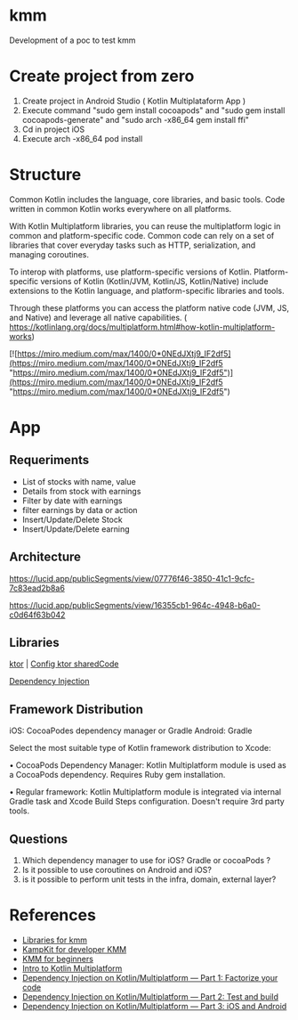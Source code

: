 # kmm
Development of a poc to test kmm

# Create project from zero

1) Create project in Android Studio ( Kotlin Multiplataform App ) 
2) Execute command  "sudo gem install cocoapods"  and "sudo gem install cocoapods-generate" and "sudo arch -x86_64 gem install ffi"
3) Cd in project iOS
4) Execute  arch -x86_64 pod install

# Structure

Common Kotlin includes the language, core libraries, and basic tools. Code written in common Kotlin works everywhere on all platforms.

With Kotlin Multiplatform libraries, you can reuse the multiplatform logic in common and platform-specific code. Common code can rely on a set of libraries that cover everyday tasks such as HTTP, serialization, and managing coroutines.

To interop with platforms, use platform-specific versions of Kotlin. Platform-specific versions of Kotlin (Kotlin/JVM, Kotlin/JS, Kotlin/Native) include extensions to the Kotlin language, and platform-specific libraries and tools.

Through these platforms you can access the platform native code (JVM, JS, and Native) and leverage all native capabilities. ( https://kotlinlang.org/docs/multiplatform.html#how-kotlin-multiplatform-works)

[![https://miro.medium.com/max/1400/0*0NEdJXtj9_IF2df5](https://miro.medium.com/max/1400/0*0NEdJXtj9_IF2df5 "https://miro.medium.com/max/1400/0*0NEdJXtj9_IF2df5")](https://miro.medium.com/max/1400/0*0NEdJXtj9_IF2df5 "https://miro.medium.com/max/1400/0*0NEdJXtj9_IF2df5")

# App 
## Requeriments  
* List of stocks with name, value
* Details from stock with earnings
* Filter by date with earnings 
* filter earnings by data or action
* Insert/Update/Delete Stock
* Insert/Update/Delete earning


## Architecture
https://lucid.app/publicSegments/view/07776f46-3850-41c1-9cfc-7c83ead2b8a6

https://lucid.app/publicSegments/view/16355cb1-964c-4948-b6a0-c0d64f63b042

## Libraries 
 [ktor](https://ktor.io/ "Ktor")  | [Config ktor sharedCode](https://ktor.io/docs/getting-started-ktor-client-multiplatform-mobile.html#ktor-dependencies "Ktor sharedCode")
 
 [Dependency Injection](https://medium.com/kodein-koders/dependency-injection-on-kotlin-multiplatform-part-1-factorize-your-code-f299dd2a5d04")
 
 ## Framework Distribution
  iOS:  CocoaPodes dependency manager or Gradle
  Android: Gradle
 
Select the most suitable type of Kotlin framework distribution to Xcode:

• CocoaPods Dependency Manager: Kotlin Multiplatform module is used as a CocoaPods dependency. Requires
Ruby gem installation.

• Regular framework: Kotlin Multiplatform module is integrated via internal Gradle task and Xcode Build Steps
configuration. Doesn't require 3rd party tools.
 




## Questions

1) Which dependency manager to use for iOS? Gradle or cocoaPods ?
2) Is it possible to use coroutines on Android and iOS?
3) is it possible to perform unit tests in the infra, domain, external layer?




# References 
* [Libraries for kmm](https://github.com/AAkira/Kotlin-Multiplatform-Libraries "Libraries for kmm")
* [KampKit for developer KMM](https://github.com/touchlab/KaMPKit "KampKit for developer KMM")
* [KMM for beginners](https://medium.com/RafaelSermenho/kotlin-multiplatform-mobile-922b8c6abc9f "KMM")
* [Intro to Kotlin Multiplatform](https://www.youtube.com/watch?v=HFDqjpfoSZE "Intro to Kotlin Multiplatform")
* [Dependency Injection on Kotlin/Multiplatform — Part 1: Factorize your code](https://medium.com/kodein-koders/dependency-injection-on-kotlin-multiplatform-part-1-factorize-your-code-f299dd2a5d04)
* [Dependency Injection on Kotlin/Multiplatform — Part 2: Test and build](https://medium.com/kodein-koders/dependency-injection-on-kotlin-multiplatform-part-2-test-and-build-b2e155c0824b)
* [Dependency Injection on Kotlin/Multiplatform — Part 3: iOS and Android](https://medium.com/kodein-koders/dependency-injection-on-kotlin-multiplatform-part-3-ios-and-android-da77879da1bb)








